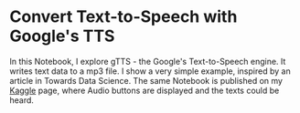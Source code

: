 # Convert Text-to-Speech with Google's TTS

In this Notebook, I explore gTTS - the Google's Text-to-Speech engine. It writes text data to a mp3 file. I show a very simple example, inspired by an article in Towards Data Science.
The same Notebook is published on my [Kaggle](https://www.kaggle.com/code/anetakovacheva/text-to-speech-with-gtts) page, where Audio buttons are displayed and the texts could be heard.
